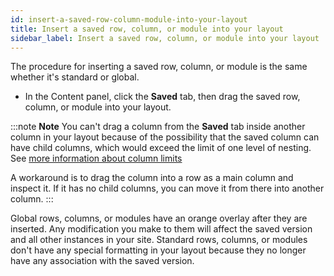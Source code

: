 ```yaml
---
id: insert-a-saved-row-column-module-into-your-layout
title: Insert a saved row, column, or module into your layout
sidebar_label: Insert a saved row, column, or module into your layout
---
```


The procedure for inserting a saved row, column, or module is the same whether
it's standard or global.

  * In the Content panel, click the **Saved** tab, then drag the saved row, column, or module into your layout.

:::note **Note**
You can't drag a column from the **Saved** tab inside another column in your layout because of the possibility that the saved column can have child columns, which would exceed the limit of one level of nesting. See [more information about column limits](/beaver-builder/layouts/columns/column-layouts-overview.md/#basic-column-rules-and-limits)

A workaround is to drag the column into a row as a main column and inspect it. If it has no child columns, you can move it from there into another column.
:::

Global rows, columns, or modules have an orange overlay after they are
inserted. Any modification you make to them will affect the saved version and
all other instances in your site. Standard rows, columns, or modules don't
have any special formatting in your layout because they no longer have any
association with the saved version.
